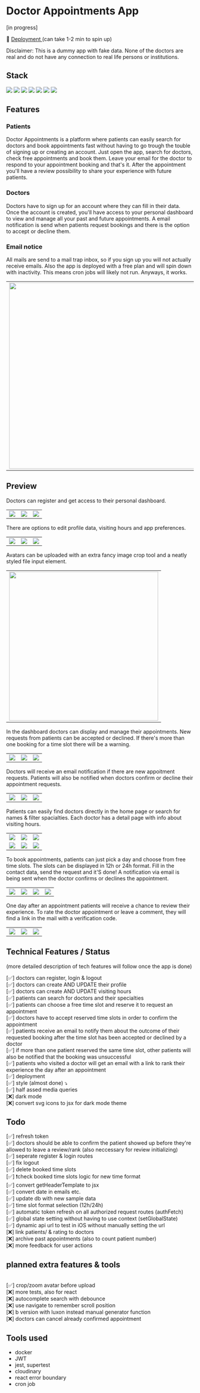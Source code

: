 # Doctor Appointments App

[in progress]

🔗 [Deployment ](https://doc-appointments.onrender.com/) (can take 1-2 min to spin up)

Disclaimer: This is a dummy app with fake data. None of the doctors are real and do not have any connection to real life persons or institutions.

## Stack

<div>
 <img src="https://img.shields.io/badge/MongoDB-47A248.svg?style=for-the-badge&logo=MongoDB&logoColor=white" />
 <img src="https://img.shields.io/badge/Express-000000.svg?style=for-the-badge&logo=Express&logoColor=white" />
 <img src="https://img.shields.io/badge/React-61DAFB.svg?style=for-the-badge&logo=React&logoColor=black" />
 <img src="https://img.shields.io/badge/Node.js-339933.svg?style=for-the-badge&logo=nodedotjs&logoColor=white" />
 <img src="https://img.shields.io/badge/Mongoose-880000.svg?style=for-the-badge&logo=Mongoose&logoColor=white" />
 <img src="https://img.shields.io/badge/Sass-CC6699.svg?style=for-the-badge&logo=Sass&logoColor=white" />
 <img src="https://img.shields.io/badge/Docker-2496ED.svg?style=for-the-badge&logo=Docker&logoColor=white" />
</div>

## Features

### Patients

Doctor Appointments is a platform where patients can easily search for doctors and book appointments fast without having to go trough the touble of signing up or creating an account. Just open the app, search for doctors, check free appointments and book them. Leave your email for the doctor to respond to your appointment booking and that's it. After the appointment you'll have a review possibility to share your experience with future patients.

### Doctors

Doctors have to sign up for an account where they can fill in their data. Once the account is created, you'll have access to your personal dashboard to view and manage all your past and future appointments. A email notification is send when patients request bookings and there is the option to accept or decline them.

### Email notice

All mails are send to a mail trap inbox, so if you sign up you will not actually receive emails. Also the app is deployed with a free plan and will spin down with inactivity. This means cron jobs will likely not run. Anyways, it works.

<table>
<tbody>
<tr>

<td align="center">
<img src="./github/IMG_cron.png" width="500px"/>
</td>

<td align="center">
<img src="./github/IMG_6112.PNG" width="200px"/>
</td>

</tr>
</tbody>
</table>

## Preview

<!--# 1. Tabelle  ---------- -->

Doctors can register and get access to their personal dashboard.

<table>
<tbody>
<tr>

<td align="center">
<img src="./github/IMG_6116.PNG"/>
</td>

<td align="center">
<img src="./github/IMG_6117.PNG"/>
</td>

<td align="center">
<img src="./github/IMG_6093.PNG"/>
</td>

</tr>
</tbody>
</table>

<!--# 2. Tabelle  ---------- -->

There are options to edit profile data, visiting hours and app preferences.

<table>
<tbody>
<tr>

<td align="center">
<img src="./github/IMG_6095.PNG"/>
</td>

<td align="center">
<img src="./github/IMG_6122.PNG"/>
</td>

<td align="center">
<img src="./github/IMG_6094.PNG"/>
</td>

</tr>
</tbody>
</table>

<!--# 3. Tabelle  ---------- -->

Avatars can be uploaded with an extra fancy image crop tool and a neatly styled file input element.

<table>
<tbody>
<tr>

<td align="center">
<img src="./github/IMG_6124.GIF" width="400px"/>
</td>

</tr>
</tbody>
</table>

<!--# 4. Tabelle  ---------- -->

In the dashboard doctors can display and manage their appointments. New requests from patients can be accepted or declined. If there's more than one booking for a time slot there will be a warning.

<table>
<tbody>
<tr>

<td align="center">
<img src="./github/IMG_6091.PNG"/>
</td>

<td align="center">
<img src="./github/IMG_6092.PNG"/>
</td>

<td align="center">
<img src="./github/IMG_6090.PNG"/>
</td>

</tr>
</tbody>
</table>

<!--# 5. Tabelle  ---------- -->

Doctors will receive an email notification if there are new appoitment requests. Patients will also be notified when doctors confirm or decline their appointment requests.

<table>
<tbody>
<tr>

<td align="center">
<img src="./github/IMG_6109.PNG"/>
</td>

<td align="center">
<img src="./github/IMG_6110.PNG"/>
</td>

<td align="center">
<img src="./github/IMG_6123.PNG"/>
</td>

</tr>
</tbody>
</table>

<!--# 6. Tabelle  ---------- -->

Patients can easily find doctors directly in the home page or search for names & filter spacialties. Each doctor has a detail page with info about visiting hours.

<table>
<tbody>
<tr>

<td align="center">
<img src="./github/IMG_6099.PNG"/>
</td>

<td align="center">
<img src="./github/IMG_6100.PNG"/>
</td>

<td align="center">
<img src="./github/IMG_6102.PNG"/>
</td>

</tr>

<tr>

<td align="center">
<img src="./github/IMG_6101.PNG"/>
</td>

<td align="center">
<img src="./github/IMG_6103.PNG"/>
</td>

<td align="center">
<img src="./github/IMG_6104.PNG"/>
</td>

</tr>
</tbody>
</table>

<!--# 7. Tabelle  ---------- -->

To book appointments, patients can just pick a day and choose from free time slots. The slots can be displayed in 12h or 24h format. Fill in the contact data, send the request and it'S done! A notification via email is being sent when the doctor confirms or declines the appointment.

<table>
<tbody>
<tr>

<td align="center">
<img src="./github/IMG_6105.PNG"/>
</td>

<td align="center">
<img src="./github/IMG_6106.PNG"/>
</td>

<td align="center">
<img src="./github/IMG_6107.PNG"/>
</td>

<td align="center">
<img src="./github/IMG_6108.PNG"/>
</td>

</tr>
</tbody>
</table>

<!--# 8. Tabelle  ---------- -->

One day after an appointment patients will receive a chance to review their experience. To rate the doctor appointment or leave a comment, they will find a link in the mail with a verification code.

<table>
<tbody>
<tr>

<td align="center">
<img src="./github/IMG_6112.PNG"/>
</td>

<td align="center">
<img src="./github/IMG_6113.PNG"/>
</td>

<td align="center">
<img src="./github/IMG_6115.PNG"/>
</td>

</tr>
</tbody>
</table>

## Technical Features / Status

(more detailed description of tech features will follow once the app is done)

[✅] doctors can register, login & logout
<br/> [✅] doctors can create AND UPDATE their profile
<br/> [✅] doctors can create AND UPDATE visiting hours
<br/> [✅] patients can search for doctors and their specialties
<br/> [✅] patients can choose a free time slot and reserve it to request an appointment
<br/> [✅] doctors have to accept reserved time slots in order to confirm the appointment
<br/> [✅] patients receive an email to notify them about the outcome of their requested booking after the time slot has been accepted or declined by a doctor
<br/> [✅] if more than one patient reserved the same time slot, other patients will also be notified that the booking was unsuccessful
<br/> [✅] patients who visited a doctor will get an email with a link to rank their experience the day after an appointment
<br/> [✅] deployment
<br/> [✅] style (almost done) ⤵︎
<br/> [✅] half assed media queries
<br/> [❌] dark mode
<br/> [❌] convert svg icons to jsx for dark mode theme

## Todo

[✅] refresh token
<br/> [✅] doctors should be able to confirm the patient showed up before they're allowed to leave a review/rank (also neccessary for review initializing)
<br/> [✅] seperate register & login routes
<br/> [✅] fix logout
<br/> [✅] delete booked time slots
<br/> [✅] ❗️check booked time slots logic for new time format
<br/> [✅] convert getHeaderTemplate to jsx
<br/> [✅] convert date in emails etc.
<br/> [✅] update db with new sample data
<br/> [✅] time slot format selection (12h/24h)
<br/> [✅] automatic token refresh on all authorized request routes (authFetch)
<br/> [✅] global state setting without having to use context (setGlobalState)
<br/> [✅] dynamic api url to test in iOS without manually setting the url
<br/> [❌] link patients/ & rating to doctors
<br/> [❌] archive past appointments (also to count patient number)
<br/> [❌] more feedback for user actions

## planned extra features & tools

<br/> [✅] crop/zoom avatar before upload
<br/> [❌] more tests, also for react
<br/> [❌] autocomplete search with debounce
<br/> [❌] use navigate to remember scroll position
<br/> [❌] b version with luxon instead manual generator function
<br/> [❌] doctors can cancel already confirmed appointment

## Tools used

- docker
- JWT
- jest, supertest
- cloudinary
- react error boundary
- cron job

 <!-- <img src="https://img.shields.io/badge/tool%20name-485fcc?style=for-the-badge" />
 <img src="https://img.shields.io/badge/tool-name-485fcc?style=for-the-badge" /> -->
